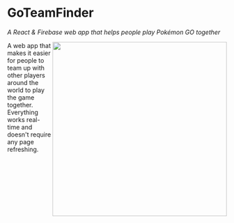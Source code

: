 # GoTeamFinder
*A React & Firebase web app that helps people play Pokémon GO together*

<img width="400px" align="right" src="https://creatoratnight.com/github/goteamfinder_logo_1024.png">
A web app that makes it easier for people to team up with other players around the world to play the game together.
Everything works real-time and doesn't require any page refreshing.
